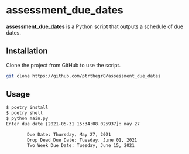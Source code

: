 # assessment_due_dates

**assessment_due_dates** is a Python script that outputs a schedule of due dates.

## Installation

Clone the project from GitHub to use the script.

```bash
git clone https://github.com/ptrthegr8/assessment_due_dates
```

## Usage

```bash
$ poetry install
$ poetry shell
$ python main.py
Enter due date [2021-05-31 15:34:08.025937]: may 27

        Due Date: Thursday, May 27, 2021
        Drop Dead Due Date: Tuesday, June 01, 2021
        Two Week Due Date: Tuesday, June 15, 2021
```
